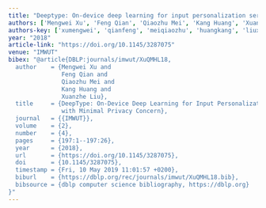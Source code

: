 ```yaml
---
title: "Deeptype: On-device deep learning for input personalization service with minimal privacy concern"
authors: ['Mengwei Xu', 'Feng Qian', 'Qiaozhu Mei', 'Kang Huang', 'Xuanzhe Liu']
authors-key: ['xumengwei', 'qianfeng', 'meiqiaozhu', 'huangkang', 'liuxuanzhe']
year: "2018"
article-link: "https://doi.org/10.1145/3287075"
venue: "IMWUT"
bibex: "@article{DBLP:journals/imwut/XuQMHL18,
  author    = {Mengwei Xu and
               Feng Qian and
               Qiaozhu Mei and
               Kang Huang and
               Xuanzhe Liu},
  title     = {DeepType: On-Device Deep Learning for Input Personalization Service
               with Minimal Privacy Concern},
  journal   = {{IMWUT}},
  volume    = {2},
  number    = {4},
  pages     = {197:1--197:26},
  year      = {2018},
  url       = {https://doi.org/10.1145/3287075},
  doi       = {10.1145/3287075},
  timestamp = {Fri, 10 May 2019 11:01:57 +0200},
  biburl    = {https://dblp.org/rec/journals/imwut/XuQMHL18.bib},
  bibsource = {dblp computer science bibliography, https://dblp.org}
}"
---
```

